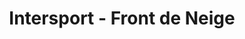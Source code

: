 ---
title: "Intersport - Front de Neige"
url: /les-belleville/intersport-front-de-neige/
shop: Sport
---